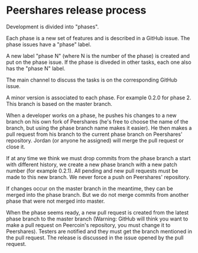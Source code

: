 Peershares release process
==========================

Development is divided into "phases".

Each phase is a new set of features and is described in a GitHub issue. The phase issues have a "phase" label.

A new label "phase N" (where N is the number of the phase) is created and put on the phase issue. If the phase is diveded in other tasks, each one also has the "phase N" label.

The main channel to discuss the tasks is on the corresponding GitHub issue.

A minor version is associated to each phase. For example 0.2.0 for phase 2. This branch is based on the master branch.

When a developer works on a phase, he pushes his changes to a new branch on his own fork of Peershares (he's free to choose the name of the branch, but using the phase branch name makes it easier). He then makes a pull request from his branch to the current phase branch on Peershares' repository.
Jordan (or anyone he assigned) will merge the pull request or close it.

If at any time we think we must drop commits from the phase branch a start with different history, we create a new phase branch with a new patch number (for example 0.2.1). All pending and new pull requests must be made to this new branch.
We never force a push on Peershares' repository.

If changes occur on the master branch in the meantime, they can be merged into the phase branch. But we do not merge commits from another phase that were not merged into master.

When the phase seems ready, a new pull request is created from the latest phase branch to the master branch (Warning: GitHub will think you want to make a pull request on Peercoin's repository, you must change it to Peershares). Testers are notified and they must get the branch mentioned in the pull request. The release is discussed in the issue opened by the pull request.

